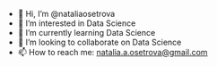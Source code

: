 - 👋 Hi, I’m @nataliaosetrova
- 👀 I’m interested in Data Science
- 🌱 I’m currently learning Data Science
- 💞️ I’m looking to collaborate on Data Science
- 📫 How to reach me: natalia.a.osetrova@gmail.com

<!---
nataliaosetrova/nataliaosetrova is a ✨ special ✨ repository because its `README.md` (this file) appears on your GitHub profile.
You can click the Preview link to take a look at your changes.
--->
